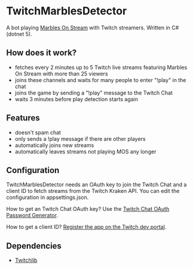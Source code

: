 # TwitchMarblesDetector

A bot playing [Marbles On Stream](http://pixelbypixelcanada.com/mos.html) with Twitch streamers. Written in C# (dotnet 5).

How does it work?
-----------------

- fetches every 2 minutes up to 5 Twitch live streams featuring Marbles On Stream with more than 25 viewers
- joins these channels and waits for many people to enter "!play" in the chat
- joins the game by sending a "!play" message to the Twitch Chat
- waits 3 minutes before play detection starts again

Features
--------

- doesn't spam chat
- only sends a !play message if there are other players
- automatically joins new streams
- automatically leaves streams not playing MOS any longer

Configuration
-------------

TwitchMarblesDetector needs an OAuth key to join the Twitch Chat and a client ID to
fetch streams from the Twitch Kraken API. You can edit the configuration
in appsettings.json.

How to get an Twitch Chat OAuth key? Use the [Twitch Chat OAuth Password Generator](https://twitchapps.com/tmi/).

How to get a client ID? [Register the app on the Twitch dev portal](https://dev.twitch.tv/dashboard/apps/create).

Dependencies
------------

- [Twitchlib](https://github.com/TwitchLib)
